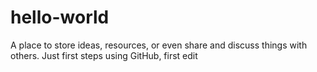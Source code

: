 # hello-world
A place to store ideas, resources, or even share and discuss things with others.
Just first steps using GitHub, first edit
